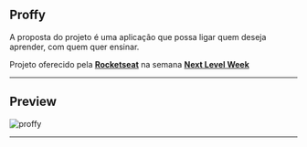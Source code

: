 ## Proffy

A proposta do projeto é uma aplicação que possa ligar quem deseja aprender, com quem quer ensinar.

Projeto oferecido pela **[Rocketseat](https://github.com/Rocketseat)** na semana **[Next Level Week](https://nextlevelweek.com/)**

----
## Preview


![proffy](https://user-images.githubusercontent.com/46036174/89835415-234ca380-db3b-11ea-88c0-46c2bf470930.jpeg)

----
